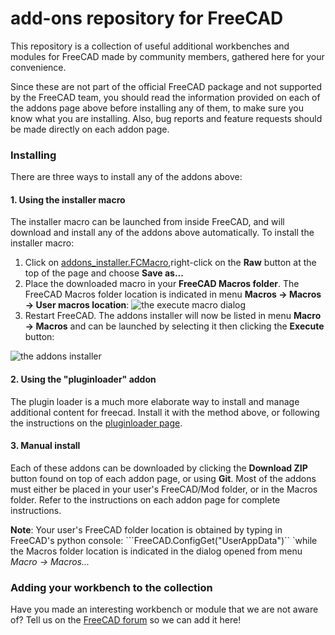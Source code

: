 # add-ons repository for FreeCAD

This repository is a collection of useful additional workbenches and modules for FreeCAD made by community members, gathered here for your convenience.

Since these are not part of the official FreeCAD package and not supported by the FreeCAD team, you should read the information provided on each of the addons page above before installing any of them, to make sure you know what you are installing. Also, bug reports and feature requests should be made directly on each addon page.

### Installing

There are three ways to install any of the addons above:

#### 1. Using the installer macro

The installer macro can be launched from inside FreeCAD, and will download and install any of the addons above automatically. To install the installer macro:

1. Click on [addons_installer.FCMacro](https://github.com/FreeCAD/FreeCAD-addons/blob/master/addons_installer.FCMacro),right-click on the **Raw** button at the top of the page and choose **Save as...**
2. Place the downloaded macro in your **FreeCAD Macros folder**. The FreeCAD Macros folder location is indicated in menu **Macros -> Macros -> User macros location**:
![the execute macro dialog](http://www.freecadweb.org/wiki/images/1/1e/Macro_installer_01.jpg)
3. Restart FreeCAD. The addons installer will now be listed in menu **Macro -> Macros** and can be launched by selecting it then clicking the **Execute** button:

![the addons installer](http://www.freecadweb.org/wiki/images/c/c6/Macro_installer_02.jpg)

#### 2. Using the "pluginloader" addon

The plugin loader is a much more elaborate way to install and manage additional content for freecad. Install it with the method above, or following the instructions on the [pluginloader page](https://github.com/microelly2/freecad-pluginloader).

#### 3. Manual install

Each of these addons can be downloaded by clicking the **Download ZIP** button found on top of each addon page, or using **Git**. Most of the addons must either be placed in your user's FreeCAD/Mod folder, or in the Macros folder. Refer to the instructions on each addon page for complete instructions. 

**Note**: Your user's FreeCAD folder location is obtained by typing in FreeCAD's python console: ```FreeCAD.ConfigGet("UserAppData")`` `while the Macros folder location is indicated in the dialog opened from menu *Macro -> Macros...*

### Adding your workbench to the collection

Have you made an interesting workbench or module that we are not aware of? Tell us on the [FreeCAD forum](http://forum.freecadweb.org) so we can add it here!
